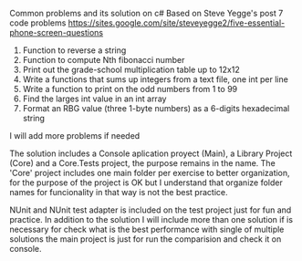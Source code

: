 Common problems and its solution on c# Based on Steve Yegge's post 7 code problems 
https://sites.google.com/site/steveyegge2/five-essential-phone-screen-questions

1. Function to reverse a string
2. Function to compute Nth fibonacci number
3. Print out the grade-school multiplication table up to 12x12
4. Write a functions that sums up integers from a text file, one int per line
5. Write a function to print on the odd numbers from 1 to 99
6. Find the larges int value in an int array
7. Format an RBG value (three 1-byte numbers) as a 6-digits hexadecimal string

I will add more problems if needed

The solution includes a Console aplication proyect (Main), a Library Project (Core) and a Core.Tests project, the purpose remains in the name.
The 'Core' project includes one main folder per exercise to better organization, for the purpose of the project is OK but I understand that organize folder names for funcionality  in that way is not the best practice.

NUnit and NUnit test adapter is included on the test project just for fun and practice. In addition to the solution I will include more than one solution if is necessary for check what is the best performance with single of multiple solutions the main project is just for run the comparision  and check it on console.


